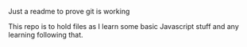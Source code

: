 Just a readme to prove git is working

This repo is to hold files as I learn some basic Javascript stuff and any learning following that.

